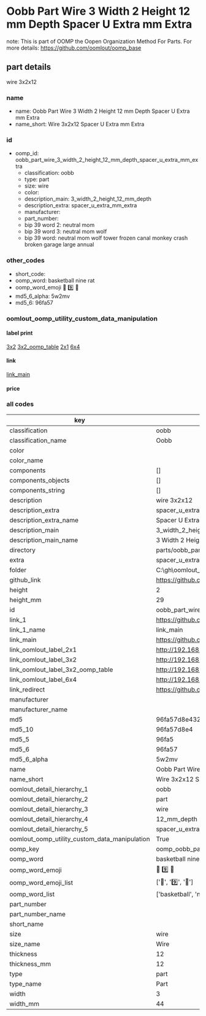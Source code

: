 # Oobb Part Wire 3 Width 2 Height 12 mm Depth Spacer U Extra mm Extra  

note: This is part of OOMP the Oopen Organization Method For Parts. For more details: https://github.com/oomlout/oomp_base

##  part details
  



wire 3x2x12



### name
* name: Oobb Part Wire 3 Width 2 Height 12 mm Depth Spacer U Extra mm Extra
* name_short: Wire 3x2x12 Spacer U Extra mm Extra
### id
* oomp_id: oobb_part_wire_3_width_2_height_12_mm_depth_spacer_u_extra_mm_extra
  * classification: oobb
  * type: part
  * size: wire
  * color: 
  * description_main: 3_width_2_height_12_mm_depth
  * description_extra: spacer_u_extra_mm_extra
  * manufacturer: 
  * part_number: 
  * bip 39 word 2: neutral mom
  * bip 39 word 3: neutral mom wolf
  * bip 39 word: neutral mom wolf tower frozen canal monkey crash broken garage large annual

### other_codes
* short_code: 
* oomp_word: basketball nine rat
* oomp_word_emoji :basketball: :nine: :rat:
* md5_6_alpha: 5w2mv
* md5_6: 96fa57






### oomlout_oomp_utility_custom_data_manipulation
#### label print
[3x2](http://192.168.1.245:1112/?label=oomp%205w2mv)
[3x2_oomp_table](http://192.168.1.108:1112/?label=oomp%205w2mv)
[2x1](http://192.168.1.242:1112/?label=oomp%205w2mv)
[6x4](http://192.168.1.55:1112/?label=oomp%205w2mv)    

#### link

[link_main](https://github.com/oomlout/oomlout_oobb_version_4_generated_parts/tree/main/navigation_oomp/oobb/part/wire/3_width_2_height_12_mm_depth/spacer_u_extra_mm_extra/part)                              

#### price







### all codes 
| key | value |  
| --- | --- |  
| classification | oobb |  
| classification_name | Oobb |  
| color |  |  
| color_name |  |  
| components | [] |  
| components_objects | [] |  
| components_string | [] |  
| description | wire 3x2x12 |  
| description_extra | spacer_u_extra_mm_extra |  
| description_extra_name | Spacer U Extra mm Extra |  
| description_main | 3_width_2_height_12_mm_depth |  
| description_main_name | 3 Width 2 Height 12 mm Depth |  
| directory | parts/oobb_part_wire_3_width_2_height_12_mm_depth_spacer_u_extra_mm_extra |  
| extra | spacer_u_extra_mm |  
| folder | C:\gh\oomlout_oobb_version_4_generated_parts\parts\oobb_part_wire_3_width_2_height_12_mm_depth_spacer_u_extra_mm_extra |  
| github_link | https://github.com/oomlout/oomlout_oomp_part_src/tree/main/parts/oobb_part_wire_3_width_2_height_12_mm_depth_spacer_u_extra_mm_extra |  
| height | 2 |  
| height_mm | 29 |  
| id | oobb_part_wire_3_width_2_height_12_mm_depth_spacer_u_extra_mm_extra |  
| link_1 | https://github.com/oomlout/oomlout_oobb_version_4_generated_parts/tree/main/navigation_oomp/oobb/part/wire/3_width_2_height_12_mm_depth/spacer_u_extra_mm_extra/part |  
| link_1_name | link_main |  
| link_main | https://github.com/oomlout/oomlout_oobb_version_4_generated_parts/tree/main/navigation_oomp/oobb/part/wire/3_width_2_height_12_mm_depth/spacer_u_extra_mm_extra/part |  
| link_oomlout_label_2x1 | http://192.168.1.242:1112/?label=oomp%205w2mv |  
| link_oomlout_label_3x2 | http://192.168.1.245:1112/?label=oomp%205w2mv |  
| link_oomlout_label_3x2_oomp_table | http://192.168.1.108:1112/?label=oomp%205w2mv |  
| link_oomlout_label_6x4 | http://192.168.1.55:1112/?label=oomp%205w2mv |  
| link_redirect | https://github.com/oomlout/oomlout_oobb_version_4_generated_parts/tree/main/parts/oobb_wire_03_02_12_ex_spacer_u_extra_mm |  
| manufacturer |  |  
| manufacturer_name |  |  
| md5 | 96fa57d8e43271e4842ede63f9a3b4a7 |  
| md5_10 | 96fa57d8e4 |  
| md5_5 | 96fa5 |  
| md5_6 | 96fa57 |  
| md5_6_alpha | 5w2mv |  
| name | Oobb Part Wire 3 Width 2 Height 12 mm Depth Spacer U Extra mm Extra |  
| name_short | Wire 3x2x12 Spacer U Extra mm Extra |  
| oomlout_detail_hierarchy_1 | oobb |  
| oomlout_detail_hierarchy_2 | part |  
| oomlout_detail_hierarchy_3 | wire |  
| oomlout_detail_hierarchy_4 | 12_mm_depth |  
| oomlout_detail_hierarchy_5 | spacer_u_extra_mm_extra |  
| oomlout_oomp_utility_custom_data_manipulation | True |  
| oomp_key | oomp_oobb_part_wire_3_width_2_height_12_mm_depth_spacer_u_extra_mm_extra |  
| oomp_word | basketball nine rat |  
| oomp_word_emoji | :basketball: :nine: :rat: |  
| oomp_word_emoji_list | [':basketball:', ':nine:', ':rat:'] |  
| oomp_word_list | ['basketball', 'nine', 'rat'] |  
| part_number |  |  
| part_number_name |  |  
| short_name |  |  
| size | wire |  
| size_name | Wire |  
| thickness | 12 |  
| thickness_mm | 12 |  
| type | part |  
| type_name | Part |  
| width | 3 |  
| width_mm | 44 |  
